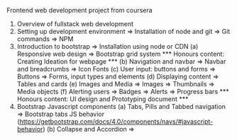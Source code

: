 Frontend web development project from coursera

1) Overview of fullstack web development
2) Setting up development environment
    => Installation of node and git
    => Git commands
    => NPM
3) Introduction to bootstrap
    => Installation using node or CDN
    (a) Responsive web design
        => Bootstrap grid system
        *** Honours content: Creating Ideation for webpage ***
    (b) Navigation and navbar
        => Navbar and breadcrumbs
        => Icon Fonts
    (c) User input: buttons and forms
        => Buttons
        => Forms, input types and elements
    (d) Displaying content
        => Tables and cards
    (e) Images and Media
        => Images
        => Thumbnails
        => Media objects
    (f) Alerting users
        => Badges
        => Alerts
        => Progress bars
    *** Honours content: UI design and Prototyping document ***
4) Bootstrap Javascript components
    (a) Tabs, Pills and Tabbed navigation
        => Bootstrap tabs JS behavior (https://getbootstrap.com/docs/4.0/components/navs/#javascript-behavior)
    (b) Collapse and Accordion
        =>

